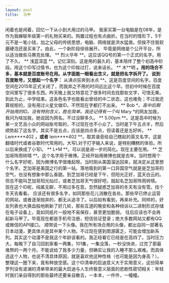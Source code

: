 ```yaml
---
layout: post
title:  马甲
---
```


闲着也是闲着，回忆一下从小到大用过的马甲。
我家买第一台电脑是在08年，是作为我蝉联年级第一的礼物买来的。购置过程也有点曲折。在当时的情形下，5千元不是一笔小钱，加之父母的传统思想，电脑、网络就是洪水猛兽。但挨不住我软磨硬泡还是买来了。由此，一个新阶段徐徐展开。
毕竟是网络是个公开平台，所以适当做些马赛克处理。
** 烈火华年 **。这应该QQ号的第一个正式的名字。用了不久。
** 浅蓝深蓝 **。记忆深刻。这是用的最久的，基本陪伴了整个初高中阶段。用这个ID写过情书，也为这个ID挨过打，说来话长。
** 木\*\*明 **。用的场合不多，基本就是百度账号在用。从字面能一眼看出含义，就是把名字拆开了。
说到百度账号，又想起一个名字：** 从沸点狂奔到冰点 **。这是百度空间的名字。百度空间在2015年正式关闭了，而我弃之不用的时间远比这个早。但初中时候在百度空间里写了很多东西。昨天晚上我又特意花了很多时间去找那些文字，可惜无果。
到此为止，中学结束。这各色名字也能看出曾经的中二状态，这也难免；不过我还算规矩的，没有用过火星文做ID，不然现在字都打不出来。
** Bob **。高中后期开始用的ID。没有特别含义，胜在简单。我还记得有一个叫* Mary *的网友加我，我问为啥加我，她说因为网名。不过没聊多久。
** 5.00pm **。这是高中时候为某一文艺且小众的网站账号取的，不过现在也不小众了。当时是下午五点半，然后顺势起了这名字。其实不是五点，应该是四点多点，但读着还是五好听。
** Lem\*\*\*\*402 **，或者** lem\*\*\*\*402 **。取其谐音给自己瞎起的英文名字。这是翻墙时代或者谷歌时代常用的。大写L对于打字输入来说，是特别糟糕的体验。所以后来换成了小写l。
** L\*M **。可以说是进一步的简化。现在主要在用。
** 芝加哥阵雨转晴 **。这个名字用于微博。正经开始用微博也就是去年。当时想用个什么名字好呢，因为微博名字很难起呀。当时刚从美国溜达回来，就决定从这里想个名字。芝加哥是美国之行的第一站。落地吸到的第一口异国空气就是是芝加哥的空气，也没有想象中那么香甜。到芝加哥已经是下午，但阳光正好，蓝天白云的。但总不能叫芝加哥阳光灿烂，或者芝加哥天气很好吧，就起名芝加哥阵雨转晴。
现在这个ID呢，纯属无聊，不用过多在意。忽然疑惑芝加哥的冬天有没有雪。找个冬天去看看。
应该还有很多名字，如同那些花儿消散在各处。那些早已停止运营的网站，或者逐渐抛弃的，都无从追寻了。以后如有看到，再来补充。同样的，好友列表也大换血般地刷新了好几轮，那些互道的晚安和各种倾诉以二进制形式存储在电子设备上，竟如同纸片一般地不易保存，甚至更加脆弱。
往后应该也不会再起新马甲了。毕竟现在都是手机号注册，短信验证登录；绝大多数网站又都有QQ或微信的API接口。
顺带说一下头像。我在所有场合用的头像，都出自同一部著名日本动漫，更具体点是其中某个人物。不过现在感到图源匮乏，可能会增加新系列。其实这个动漫不是我这个年龄该看的。我正经看它已经是在高四了。当时压力大，每晚下了自习回到家看一两集，101集，一集没落，一秒没快进，过完了那最难熬的一两个月。不能说给了我多少力量，但确实让我的入睡不那么艰难。而具体选这个人物，也说不清具体原因，就是喜欢他这种性格（也可能是因为身高？）。
整理这一圈下来，竟有种放空感。这个ID清单的启迪意义大于实用意义，这份简单罗列没有波澜的清单带来的最大启迪与人生终极意义层面的悲剧性密切相关：年轻时我们亲自得到的那些最终还要亲自散去，一本本，一件件，一幢幢。
